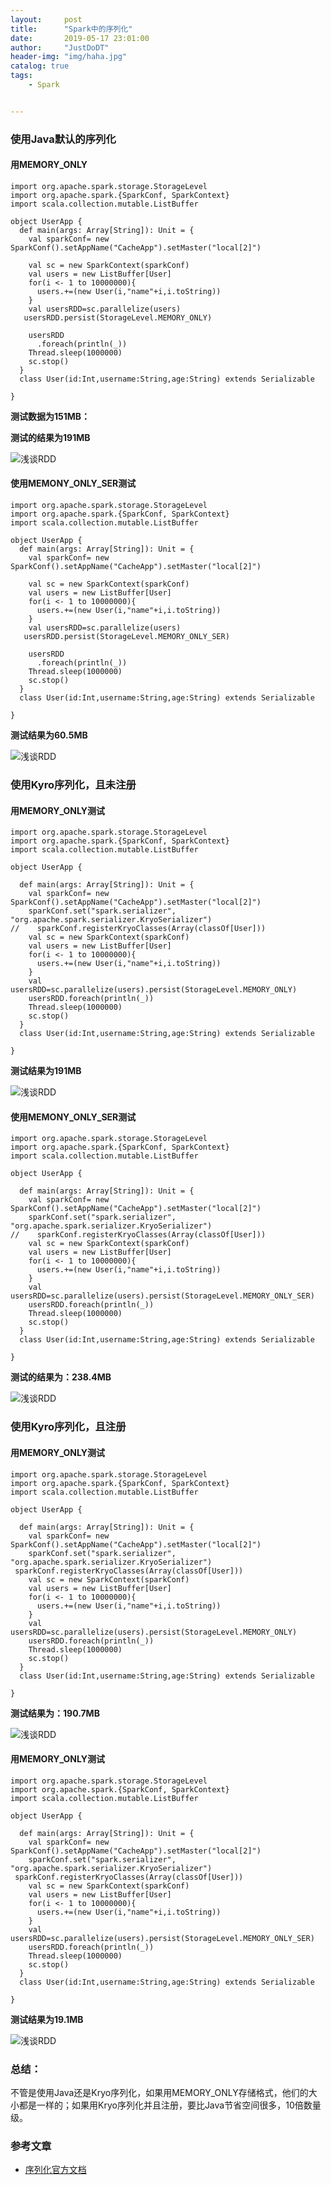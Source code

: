 ```yaml
---
layout:     post
title:      "Spark中的序列化"
date:       2019-05-17 23:01:00
author:     "JustDoDT"
header-img: "img/haha.jpg"
catalog: true
tags:
    - Spark


---
```




### 使用Java默认的序列化

#### 用MEMORY_ONLY

~~~
import org.apache.spark.storage.StorageLevel
import org.apache.spark.{SparkConf, SparkContext}
import scala.collection.mutable.ListBuffer

object UserApp {
  def main(args: Array[String]): Unit = {
    val sparkConf= new SparkConf().setAppName("CacheApp").setMaster("local[2]")

    val sc = new SparkContext(sparkConf)
    val users = new ListBuffer[User]
    for(i <- 1 to 10000000){
      users.+=(new User(i,"name"+i,i.toString))
    }
    val usersRDD=sc.parallelize(users)
   usersRDD.persist(StorageLevel.MEMORY_ONLY)

    usersRDD
      .foreach(println(_))
    Thread.sleep(1000000)
    sc.stop()
  }
  class User(id:Int,username:String,age:String) extends Serializable

}

~~~

**测试数据为151MB：**

**测试的结果为191MB**



![浅谈RDD](/img/Spark/Spark序列化/Spark序列化1.png)  

#### 使用MEMONY_ONLY_SER测试

~~~
import org.apache.spark.storage.StorageLevel
import org.apache.spark.{SparkConf, SparkContext}
import scala.collection.mutable.ListBuffer

object UserApp {
  def main(args: Array[String]): Unit = {
    val sparkConf= new SparkConf().setAppName("CacheApp").setMaster("local[2]")

    val sc = new SparkContext(sparkConf)
    val users = new ListBuffer[User]
    for(i <- 1 to 10000000){
      users.+=(new User(i,"name"+i,i.toString))
    }
    val usersRDD=sc.parallelize(users)
   usersRDD.persist(StorageLevel.MEMORY_ONLY_SER)

    usersRDD
      .foreach(println(_))
    Thread.sleep(1000000)
    sc.stop()
  }
  class User(id:Int,username:String,age:String) extends Serializable

}

~~~



**测试结果为60.5MB**

![浅谈RDD](/img/Spark/Spark序列化/Spark序列化2.png)  


### 使用Kyro序列化，且未注册

#### 用MEMORY_ONLY测试

~~~
import org.apache.spark.storage.StorageLevel
import org.apache.spark.{SparkConf, SparkContext}
import scala.collection.mutable.ListBuffer

object UserApp {

  def main(args: Array[String]): Unit = {
    val sparkConf= new SparkConf().setAppName("CacheApp").setMaster("local[2]")
    sparkConf.set("spark.serializer", "org.apache.spark.serializer.KryoSerializer")
//    sparkConf.registerKryoClasses(Array(classOf[User]))
    val sc = new SparkContext(sparkConf)
    val users = new ListBuffer[User]
    for(i <- 1 to 10000000){
      users.+=(new User(i,"name"+i,i.toString))
    }
    val usersRDD=sc.parallelize(users).persist(StorageLevel.MEMORY_ONLY)
    usersRDD.foreach(println(_))
    Thread.sleep(1000000)
    sc.stop()
  }
  class User(id:Int,username:String,age:String) extends Serializable

}

~~~



**测试结果为191MB**

![浅谈RDD](/img/Spark/Spark序列化/Spark序列化3.png)  




#### 使用MEMONY_ONLY_SER测试

~~~
import org.apache.spark.storage.StorageLevel
import org.apache.spark.{SparkConf, SparkContext}
import scala.collection.mutable.ListBuffer

object UserApp {

  def main(args: Array[String]): Unit = {
    val sparkConf= new SparkConf().setAppName("CacheApp").setMaster("local[2]")
    sparkConf.set("spark.serializer", "org.apache.spark.serializer.KryoSerializer")
//    sparkConf.registerKryoClasses(Array(classOf[User]))
    val sc = new SparkContext(sparkConf)
    val users = new ListBuffer[User]
    for(i <- 1 to 10000000){
      users.+=(new User(i,"name"+i,i.toString))
    }
    val usersRDD=sc.parallelize(users).persist(StorageLevel.MEMORY_ONLY_SER)
    usersRDD.foreach(println(_))
    Thread.sleep(1000000)
    sc.stop()
  }
  class User(id:Int,username:String,age:String) extends Serializable

}
~~~



**测试的结果为：238.4MB**

![浅谈RDD](/img/Spark/Spark序列化/Spark序列化4.png)  



### 使用Kyro序列化，且注册

#### 用MEMORY_ONLY测试

~~~
import org.apache.spark.storage.StorageLevel
import org.apache.spark.{SparkConf, SparkContext}
import scala.collection.mutable.ListBuffer

object UserApp {

  def main(args: Array[String]): Unit = {
    val sparkConf= new SparkConf().setAppName("CacheApp").setMaster("local[2]")
    sparkConf.set("spark.serializer", "org.apache.spark.serializer.KryoSerializer")
 sparkConf.registerKryoClasses(Array(classOf[User]))
    val sc = new SparkContext(sparkConf)
    val users = new ListBuffer[User]
    for(i <- 1 to 10000000){
      users.+=(new User(i,"name"+i,i.toString))
    }
    val usersRDD=sc.parallelize(users).persist(StorageLevel.MEMORY_ONLY)
    usersRDD.foreach(println(_))
    Thread.sleep(1000000)
    sc.stop()
  }
  class User(id:Int,username:String,age:String) extends Serializable

}
~~~



**测试结果为：190.7MB**

![浅谈RDD](/img/Spark/Spark序列化/Spark序列化5.png)  



####  用MEMORY_ONLY测试

~~~
import org.apache.spark.storage.StorageLevel
import org.apache.spark.{SparkConf, SparkContext}
import scala.collection.mutable.ListBuffer

object UserApp {

  def main(args: Array[String]): Unit = {
    val sparkConf= new SparkConf().setAppName("CacheApp").setMaster("local[2]")
    sparkConf.set("spark.serializer", "org.apache.spark.serializer.KryoSerializer")
 sparkConf.registerKryoClasses(Array(classOf[User]))
    val sc = new SparkContext(sparkConf)
    val users = new ListBuffer[User]
    for(i <- 1 to 10000000){
      users.+=(new User(i,"name"+i,i.toString))
    }
    val usersRDD=sc.parallelize(users).persist(StorageLevel.MEMORY_ONLY_SER)
    usersRDD.foreach(println(_))
    Thread.sleep(1000000)
    sc.stop()
  }
  class User(id:Int,username:String,age:String) extends Serializable

}
~~~



**测试结果为19.1MB**

![浅谈RDD](/img/Spark/Spark序列化/Spark序列化6.png)  





### 总结：

不管是使用Java还是Kryo序列化，如果用MEMORY_ONLY存储格式，他们的大小都是一样的；如果用Kryo序列化并且注册，要比Java节省空间很多，10倍数量级。

### 参考文章

- [序列化官方文档](http://spark.apache.org/docs/latest/tuning.html#serialized-rdd-storage)















